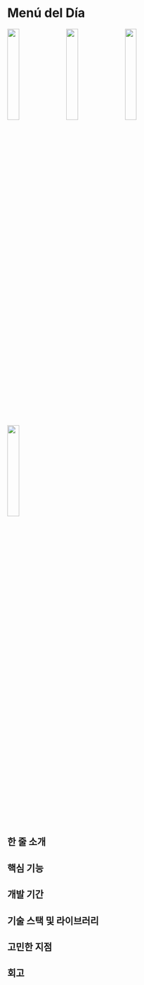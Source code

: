 # Menú del Día
<img src = "https://github.com/yeonupark/CommunityProject/assets/130972950/449228f6-1665-4ad9-8092-bf19c73565e8.png" width="23%" height="23%">
 <img src = "https://github.com/yeonupark/CommunityProject/assets/130972950/807f0b44-2ecf-4e0c-9b91-2050d80245c1.png" width="23%" height="23%">
 <img src = "https://github.com/yeonupark/CommunityProject/assets/130972950/d383bc64-914c-4bee-8b8f-78d1e659d1af.png" width="23%" height="23%">
 <img src = "https://github.com/yeonupark/CommunityProject/assets/130972950/5583322a-e773-4899-a38e-658efabfd6ce.png" width="23%" height="23%">

## 한 줄 소개

## 핵심 기능

## 개발 기간

## 기술 스택 및 라이브러리

## 고민한 지점


## 회고

